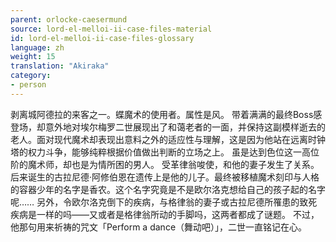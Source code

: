 ```yaml
---
parent: orlocke-caesermund
source: lord-el-melloi-ii-case-files-material
id: lord-el-melloi-ii-case-files-glossary
language: zh
weight: 15
translation: "Akiraka"
category:
- person
---
```


剥离城阿德拉的来客之一。蝶魔术的使用者。属性是风。
带着满满的最终Boss感登场，却意外地对埃尔梅罗二世展现出了和蔼老者的一面，并保持这副模样逝去的老人。面对现代魔术却表现出意料之外的适应性与理解，这是因为他站在远离时钟塔的权力斗争，能够纯粹根据价值做出判断的立场之上。
虽是达到色位这一高位阶的魔术师，却也是为情所困的男人。
受革律翁唆使，和他的妻子发生了关系。后来诞生的古拉尼德·阿修伯恩在遗传上是他的儿子。最终被移植魔术刻印与人格的容器少年的名字是香农。这个名字究竟是不是欧尔洛克想给自己的孩子起的名字呢……
另外，令欧尔洛克倒下的疾病，与格律翁的妻子或古拉尼德所罹患的致死疾病是一样的吗——又或者是格律翁所动的手脚吗，这两者都成了谜题。
不过，他那句用来祈祷的咒文「Perform a dance（舞动吧）」，二世一直铭记在心。
